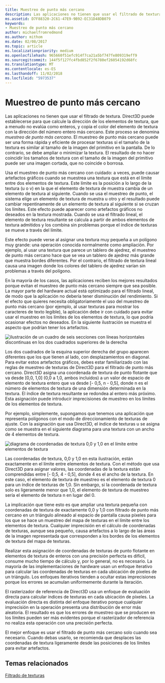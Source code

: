 ```yaml
---
title: Muestreo de punto más cercano
description: Las aplicaciones no tienen que usar el filtrado de textura.
ms.assetid: D7F88320-2C61-47E9-9B92-EC31D48DB079
keywords:
- Muestreo de punto más cercano
author: michaelfromredmond
ms.author: mithom
ms.date: 02/08/2017
ms.topic: article
ms.localizationpriority: medium
ms.openlocfilehash: 965660f51efc914f7ca21a5bf747fe809319eff9
ms.sourcegitcommit: 144f5f127fc4fbd852f2f6780ef26054192d68fc
ms.translationtype: MT
ms.contentlocale: es-ES
ms.lasthandoff: 11/02/2018
ms.locfileid: "5973537"
---
```

# <a name="span-iddirect3dconceptsnearest-pointsamplingspannearest-point-sampling"></a><span id="direct3dconcepts.nearest-point_sampling"></span>Muestreo de punto más cercano


Las aplicaciones no tienen que usar el filtrado de textura. Direct3D puede establecerse para que calcule la dirección de los elementos de textura, que a menudo no evalúa como enteros, y copia el color del elemento de textura con la dirección del número entero más cercano. Este proceso se denomina *muestreo de punto más cercano*. El muestreo de punto más cercano puede ser una forma rápida y eficiente de procesar texturas si el tamaño de la textura es similar al tamaño de la imagen del primitivo en la pantalla. De lo contrario, se debe ampliar o minimizar la textura. El resultado de no hacer coincidir los tamaños de textura con el tamaño de la imagen del primitivo puede ser una imagen cortada, que no coincide o borrosa.

Usa el muestreo de punto más cercano con cuidado: a veces, puede causar artefactos gráficos cuando se muestrea una textura que está en el límite entre dos elementos de textura. Este límite es la posición a lo largo de la textura (u o v) en la que el elemento de textura de muestra cambia de un elemento de textura al siguiente. Cuando se usa el muestreo de punto, el sistema elige un elemento de textura de muestra u otro y el resultado puede cambiar repentinamente de un elemento de textura al siguiente si se cruzan los límites. Este efecto puede aparecer como artefactos gráficos no deseados en la textura mostrada. Cuando se usa el filtrado lineal, el elemento de textura resultante se calcula a partir de ambos elementos de textura admitidos y los combina sin problemas porque el índice de texturas se mueve a través del límite.

Este efecto puede verse al asignar una textura muy pequeña a un polígono muy grande: una operación conocida normalmente como ampliación. Por ejemplo, al usar una textura que parece un tablero de ajedrez, el muestreo de punto más cercano hace que se vea un tablero de ajedrez más grande que muestra bordes diferentes. Por el contrario, el filtrado de textura lineal causa una imagen donde los colores del tablero de ajedrez varían sin problemas a través del polígono.

En la mayoría de los casos, las aplicaciones reciben los mejores resultados porque evitan el muestreo de punto más cercano siempre que sea posible. La mayor parte del hardware actual está optimizado para el filtrado lineal, de modo que la aplicación no debería tener disminución del rendimiento. Si el efecto que quieres necesita obligatoriamente el uso del muestreo de punto más cercano (por ejemplo, al usar texturas para mostrar los caracteres de texto legible), la aplicación debe ir con cuidado para evitar usar el muestreo en los límites de los elementos de textura, lo que podría ocasionar efectos no deseados. En la siguiente ilustración se muestra el aspecto que podrían tener los artefactos.

![ilustración de un cuadro de seis secciones con líneas horizontales discontinuas en los dos cuadrados superiores de la derecha](images/ptrtfct.png)

Los dos cuadrados de la esquina superior derecha del grupo aparecen diferentes que los que tienen al lado, con desplazamientos en diagonal. Para evitar estos artefactos gráficos, debes estar familiarizado con las reglas de muestreo de texturas de Direct3D para el filtrado de punto más cercano. Direct3D asigna una coordenada de textura de punto flotante que va desde \[0,0, 1,0\] (0,0 a 1,0, ambos incluidos) a un valor de espacio de elemento de textura entero que va desde \[- 0,5, n - 0,5\], donde n es el número de elementos de textura de una dimensión determinada en la textura. El índice de textura resultante se redondea al entero más próximo. Esta asignación puede introducir imprecisiones de muestreo en los límites de los elementos de textura.

Por ejemplo, simplemente, supongamos que tenemos una aplicación que representa polígonos con el modo de direccionamiento de texturas de ajuste. Con la asignación que usa Direct3D, el índice de texturas u se asigna como se muestra en el siguiente diagrama para una textura con un ancho de 4 elementos de textura.

![diagrama de coordenadas de textura 0,0 y 1,0 en el límite entre elementos de textura](images/ptsmpprb.png)

Las coordenadas de textura, 0,0 y 1,0 en esta ilustración, están exactamente en el límite entre elementos de textura. Con el método que usa Direct3D para asignar valores, las coordenadas de la textura están comprendidas entre \[- 0,5, 4 - 0,5\], donde 4 es el ancho de la textura. En este caso, el elemento de textura de muestreo es el elemento de textura 0 para un índice de texturas de 1,0. Sin embargo, si la coordenada de textura solo es ligeramente menor que 1,0, el elemento de textura de muestreo sería el elemento de textura n en lugar del 0.

La implicación que tiene esto es que ampliar una textura pequeña con coordenadas de textura de exactamente 0,0 y 1,0 con filtrado de punto más cercano en un triángulo alineado al espacio de pantalla causa píxeles para los que se hace un muestreo del mapa de texturas en el límite entre los elementos de textura. Cualquier imprecisión en el cálculo de coordenadas de texturas, aunque sea pequeño, causa artefactos a lo largo de las áreas de la imagen representada que corresponden a los bordes de los elementos de textura del mapa de texturas.

Realizar esta asignación de coordenadas de texturas de punto flotante en elementos de textura de enteros con una precisión perfecta es difícil, consume mucho tiempo de cálculo y, por lo general, no es necesario. La mayoría de las implementaciones de hardware usan un enfoque iterativo para calcular las coordenadas de texturas en cada ubicación de píxeles de un triángulo. Los enfoques iterativos tienden a ocultar estas imprecisiones porque los errores se acumulan uniformemente durante la iteración.

El rasterizador de referencia de Direct3D usa un enfoque de evaluación directa para calcular índices de texturas en cada ubicación de píxeles. La evaluación directa es distinta del enfoque iterativo porque cualquier imprecisión en la operación presenta una distribución de error más aleatoria. El resultado es que los errores de muestreo que se producen en los límites pueden ser más evidentes porque el rasterizador de referencia no realiza esta operación con una precisión perfecta.

El mejor enfoque es usar el filtrado de punto más cercano solo cuando sea necesario. Cuando debas usarlo, se recomienda que desplaces las coordenadas de textura ligeramente desde las posiciones de los límites para evitar artefactos.

## <a name="span-idrelated-topicsspanrelated-topics"></a><span id="related-topics"></span>Temas relacionados


[Filtrado de texturas](texture-filtering.md)

 

 




